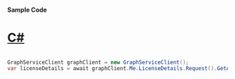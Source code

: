 #### Sample Code
# [C#](#tab/Csharp)

```C#

GraphServiceClient graphClient = new GraphServiceClient();
var licenseDetails = await graphClient.Me.LicenseDetails.Request().GetAsync();

```